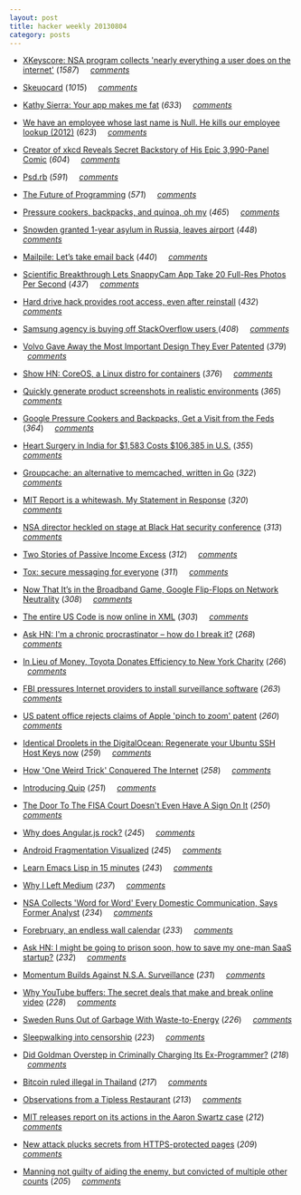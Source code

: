 ```yaml
---
layout: post
title: hacker weekly 20130804
category: posts
---
```



- [XKeyscore: NSA program collects 'nearly everything a user does on the internet'](http://www.theguardian.com/world/2013/jul/31/nsa-top-secret-program-online-data) (_1587_) &nbsp; &nbsp; [_comments_](https://news.ycombinator.com/item?id=6133349)  

- [Skeuocard](http://kenkeiter.com/skeuocard/) (_1015_) &nbsp; &nbsp; [_comments_](https://news.ycombinator.com/item?id=6143604)  

- [Kathy Sierra: Your app makes me fat](http://seriouspony.com/blog/2013/7/24/your-app-makes-me-fat) (_633_) &nbsp; &nbsp; [_comments_](https://news.ycombinator.com/item?id=6124462)  

- [We have an employee whose last name is Null. He kills our employee lookup (2012)](http://stackoverflow.com/questions/4456438/how-can-i-pass-the-string-null-through-wsdl-soap-from-as3-to-coldfusion-web?rq=1) (_623_) &nbsp; &nbsp; [_comments_](https://news.ycombinator.com/item?id=6140631)  

- [Creator of xkcd Reveals Secret Backstory of His Epic 3,990-Panel Comic](http://www.wired.com/underwire/2013/08/xkcd-time-comic/) (_604_) &nbsp; &nbsp; [_comments_](https://news.ycombinator.com/item?id=6146387)  

- [Psd.rb](http://layervault.tumblr.com/post/56891876898/psd-rb) (_591_) &nbsp; &nbsp; [_comments_](https://news.ycombinator.com/item?id=6129237)  

- [The Future of Programming](http://worrydream.com/dbx/) (_571_) &nbsp; &nbsp; [_comments_](https://news.ycombinator.com/item?id=6129148)  

- [Pressure cookers, backpacks, and quinoa, oh my](https://medium.com/something-like-falling/2e7d13e54724) (_465_) &nbsp; &nbsp; [_comments_](https://news.ycombinator.com/item?id=6140545)  

- [Snowden granted 1-year asylum in Russia, leaves airport](http://rt.com/news/snowden-entry-papers-russia-902/) (_448_) &nbsp; &nbsp; [_comments_](https://news.ycombinator.com/item?id=6139606)  

- [Mailpile: Let’s take email back](http://www.mailpile.is/) (_440_) &nbsp; &nbsp; [_comments_](https://news.ycombinator.com/item?id=6152046)  

- [Scientific Breakthrough Lets SnappyCam App Take 20 Full-Res Photos Per Second](http://techcrunch.com/2013/07/31/fastest-iphone-camera/) (_437_) &nbsp; &nbsp; [_comments_](https://news.ycombinator.com/item?id=6137979)  

- [Hard drive hack provides root access, even after reinstall](http://spritesmods.com/?art=hddhack) (_432_) &nbsp; &nbsp; [_comments_](https://news.ycombinator.com/item?id=6148347)  

- [Samsung agency is buying off StackOverflow users ](http://delyan.me/08-01-2013/samsung-agency-is-buying-off-stackoverflow-users/) (_408_) &nbsp; &nbsp; [_comments_](https://news.ycombinator.com/item?id=6139799)  

- [Volvo Gave Away the Most Important Design They Ever Patented](http://priceonomics.com/volvo-gave-away-the-most-important-design-they/) (_379_) &nbsp; &nbsp; [_comments_](https://news.ycombinator.com/item?id=6141871)  

- [Show HN: CoreOS, a Linux distro for containers](http://coreos.com/) (_376_) &nbsp; &nbsp; [_comments_](https://news.ycombinator.com/item?id=6128700)  

- [Quickly generate product screenshots in realistic environments](http://placeit.breezi.com/productshots/) (_365_) &nbsp; &nbsp; [_comments_](https://news.ycombinator.com/item?id=6126411)  

- [Google Pressure Cookers and Backpacks, Get a Visit from the Feds](http://www.theatlanticwire.com/national/2013/08/government-knocking-doors-because-google-searches/67864/) (_364_) &nbsp; &nbsp; [_comments_](https://news.ycombinator.com/item?id=6141505)  

- [Heart Surgery in India for $1,583 Costs $106,385 in U.S.](http://www.bloomberg.com/news/2013-07-28/heart-surgery-in-india-for-1-583-costs-106-385-in-u-s-.html) (_355_) &nbsp; &nbsp; [_comments_](https://news.ycombinator.com/item?id=6119673)  

- [Groupcache: an alternative to memcached, written in Go](https://github.com/golang/groupcache#readme) (_322_) &nbsp; &nbsp; [_comments_](https://news.ycombinator.com/item?id=6121501)  

- [MIT Report is a whitewash. My Statement in Response](http://tarensk.tumblr.com/post/56881327662/mit-report-is-a-whitewash-my-statement-in-response) (_320_) &nbsp; &nbsp; [_comments_](https://news.ycombinator.com/item?id=6127895)  

- [NSA director heckled on stage at Black Hat security conference](http://www.forbes.com/sites/andygreenberg/2013/07/31/nsa-director-heckled-at-conference-as-he-asks-for-security-communitys-understanding/) (_313_) &nbsp; &nbsp; [_comments_](https://news.ycombinator.com/item?id=6135833)  

- [Two Stories of Passive Income Excess](http://x.myles.io/19BPrtG) (_312_) &nbsp; &nbsp; [_comments_](https://news.ycombinator.com/item?id=6146930)  

- [Tox: secure messaging for everyone](http://tox.im/) (_311_) &nbsp; &nbsp; [_comments_](https://news.ycombinator.com/item?id=6121225)  

- [Now That It’s in the Broadband Game, Google Flip-Flops on Network Neutrality](http://www.wired.com/threatlevel/2013/07/google-neutrality/) (_308_) &nbsp; &nbsp; [_comments_](https://news.ycombinator.com/item?id=6129379)  

- [The entire US Code is now online in XML](http://uscodebeta.house.gov/download/download.shtml) (_303_) &nbsp; &nbsp; [_comments_](https://news.ycombinator.com/item?id=6135504)  

- [Ask HN: I'm a chronic procrastinator – how do I break it?](item?id=6145261) (_268_) &nbsp; &nbsp; [_comments_](https://news.ycombinator.com/item?id=6145261)  

- [In Lieu of Money, Toyota Donates Efficiency to New York Charity](http://mobile.nytimes.com/2013/07/27/nyregion/in-lieu-of-money-toyota-donates-efficiency-to-new-york-charity.html?pagewanted=1&_r=1&) (_266_) &nbsp; &nbsp; [_comments_](https://news.ycombinator.com/item?id=6139960)  

- [FBI pressures Internet providers to install surveillance software](http://news.cnet.com/8301-13578_3-57596791-38/fbi-pressures-internet-providers-to-install-surveillance-software) (_263_) &nbsp; &nbsp; [_comments_](https://news.ycombinator.com/item?id=6149393)  

- [US patent office rejects claims of Apple 'pinch to zoom' patent](http://www.pcworld.com/article/2045461/us-patent-office-rejects-claims-of-apple-pinch-to-zoom-patent.html) (_260_) &nbsp; &nbsp; [_comments_](https://news.ycombinator.com/item?id=6121829)  

- [Identical Droplets in the DigitalOcean: Regenerate your Ubuntu SSH Host Keys now](http://missingm.co/2013/07/identical-droplets-in-the-digitalocean-regenerate-your-ubuntu-ssh-host-keys-now/) (_259_) &nbsp; &nbsp; [_comments_](https://news.ycombinator.com/item?id=6124306)  

- [How 'One Weird Trick' Conquered The Internet](http://www.slate.com/articles/business/moneybox/2013/07/how_one_weird_trick_conquered_the_internet_what_happens_when_you_click_on.single.html) (_258_) &nbsp; &nbsp; [_comments_](https://news.ycombinator.com/item?id=6136817)  

- [Introducing Quip](https://quip.com/blog/introducing-quip) (_251_) &nbsp; &nbsp; [_comments_](https://news.ycombinator.com/item?id=6131777)  

- [The Door To The FISA Court Doesn't Even Have A Sign On It](http://konklone.com/post/the-door-to-the-fisa-court) (_250_) &nbsp; &nbsp; [_comments_](https://news.ycombinator.com/item?id=6135579)  

- [Why does Angular.js rock?](http://angular-tips.com/blog/2013/08/why-does-angular-dot-js-rock/) (_245_) &nbsp; &nbsp; [_comments_](https://news.ycombinator.com/item?id=6152103)  

- [Android Fragmentation Visualized](http://opensignal.com/reports/fragmentation-2013/) (_245_) &nbsp; &nbsp; [_comments_](https://news.ycombinator.com/item?id=6127122)  

- [Learn Emacs Lisp in 15 minutes](http://bzg.fr/learn-emacs-lisp-in-15-minutes.html) (_243_) &nbsp; &nbsp; [_comments_](https://news.ycombinator.com/item?id=6116514)  

- [Why I Left Medium](http://kennethreitz.org/why-i-left-medium/) (_237_) &nbsp; &nbsp; [_comments_](https://news.ycombinator.com/item?id=6135871)  

- [NSA Collects 'Word for Word' Every Domestic Communication, Says Former Analyst](http://www.pbs.org/newshour/bb/government_programs/july-dec13/whistleblowers_08-01.html) (_234_) &nbsp; &nbsp; [_comments_](https://news.ycombinator.com/item?id=6151030)  

- [Forebruary, an endless wall calendar](http://ilyabirman.net/projects/forebruary/) (_233_) &nbsp; &nbsp; [_comments_](https://news.ycombinator.com/item?id=6141764)  

- [Ask HN: I might be going to prison soon, how to save my one-man SaaS startup?](item?id=6132983) (_232_) &nbsp; &nbsp; [_comments_](https://news.ycombinator.com/item?id=6132983)  

- [Momentum Builds Against N.S.A. Surveillance](http://www.nytimes.com/2013/07/29/us/politics/momentum-builds-against-nsa-surveillance.html) (_231_) &nbsp; &nbsp; [_comments_](https://news.ycombinator.com/item?id=6119152)  

- [Why YouTube buffers: The secret deals that make and break online video](http://arstechnica.com/information-technology/2013/07/why-youtube-buffers-the-secret-deals-that-make-and-break-online-video/) (_228_) &nbsp; &nbsp; [_comments_](https://news.ycombinator.com/item?id=6118888)  

- [Sweden Runs Out of Garbage With Waste-to-Energy](http://www.pachamama.org/blog/models-of-sustainability-sweden-runs-out-of-garbage) (_226_) &nbsp; &nbsp; [_comments_](https://news.ycombinator.com/item?id=6141641)  

- [Sleepwalking into censorship](https://www.openrightsgroup.org/blog/2013/sleepwalking-into-censorship) (_223_) &nbsp; &nbsp; [_comments_](https://news.ycombinator.com/item?id=6115810)  

- [Did Goldman Overstep in Criminally Charging Its Ex-Programmer?](http://www.vanityfair.com/business/2013/09/michael-lewis-goldman-sachs-programmer) (_218_) &nbsp; &nbsp; [_comments_](https://news.ycombinator.com/item?id=6146446)  

- [Bitcoin ruled illegal in Thailand](https://bitcoin.co.th/trading-suspended-due-to-bank-of-thailand-advisement/?bettertitle) (_217_) &nbsp; &nbsp; [_comments_](https://news.ycombinator.com/item?id=6121132)  

- [Observations from a Tipless Restaurant](http://jayporter.com/dispatches/observations-from-a-tipless-restaurant-part-2-money-and-the-law/) (_213_) &nbsp; &nbsp; [_comments_](https://news.ycombinator.com/item?id=6126926)  

- [MIT releases report on its actions in the Aaron Swartz case](http://web.mit.edu/newsoffice/2013/mit-releases-swartz-report-0730.html) (_212_) &nbsp; &nbsp; [_comments_](https://news.ycombinator.com/item?id=6127332)  

- [New attack plucks secrets from HTTPS-protected pages](http://arstechnica.com/security/2013/08/gone-in-30-seconds-new-attack-plucks-secrets-from-https-protected-pages/) (_209_) &nbsp; &nbsp; [_comments_](https://news.ycombinator.com/item?id=6141286)  

- [Manning not guilty of aiding the enemy, but convicted of multiple other counts](http://www.theguardian.com/world/2013/jul/30/bradley-manning-trial-verdict-live) (_205_) &nbsp; &nbsp; [_comments_](https://news.ycombinator.com/item?id=6128389)  

